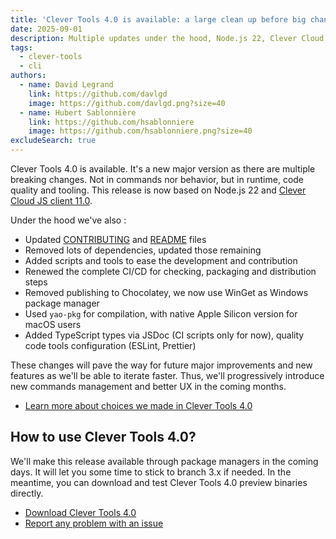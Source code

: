```yaml
---
title: 'Clever Tools 4.0 is available: a large clean up before big changes'
date: 2025-09-01
description: Multiple updates under the hood, Node.js 22, Clever Cloud JS client 12.0, TypeScript types, better code quality and tooling
tags:
  - clever-tools
  - cli
authors:
  - name: David Legrand
    link: https://github.com/davlgd
    image: https://github.com/davlgd.png?size=40
  - name: Hubert Sablonnière
    link: https://github.com/hsablonniere
    image: https://github.com/hsablonniere.png?size=40
excludeSearch: true
---
```


Clever Tools 4.0 is available. It's a new major version as there are multiple breaking changes. Not in commands nor behavior, but in runtime, code quality and tooling. This release is now based on Node.js 22 and [Clever Cloud JS client 11.0](https://www.npmjs.com/package/@clevercloud/client).

Under the hood we've also :
- Updated [CONTRIBUTING](https://github.com/CleverCloud/clever-tools/blob/master/CONTRIBUTING.md) and [README](https://github.com/CleverCloud/clever-tools/blob/master/README.md) files
- Removed lots of dependencies, updated those remaining
- Added scripts and tools to ease the development and contribution
- Renewed the complete CI/CD for checking, packaging and distribution steps
- Removed publishing to Chocolatey, we now use WinGet as Windows package manager
- Used `yao-pkg` for compilation, with native Apple Silicon version for macOS users
- Added TypeScript types via JSDoc (CI scripts only for now), quality code tools configuration (ESLint, Prettier)

These changes will pave the way for future major improvements and new features as we'll be able to iterate faster. Thus, we'll progressively introduce new commands management and better UX in the coming months.

- [Learn more about choices we made in Clever Tools 4.0](https://github.com/CleverCloud/clever-tools/pull/943)

## How to use Clever Tools 4.0?

We'll make this release available through package managers in the coming days. It will let you some time to stick to branch 3.x if needed. In the meantime, you can download and test Clever Tools 4.0 preview binaries directly. 

- [Download Clever Tools 4.0](https://github.com/CleverCloud/clever-tools/pull/959#issuecomment-3241165087)
- [Report any problem with an issue](https://github.com/CleverCloud/clever-tools/issues)
